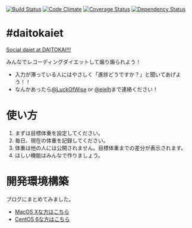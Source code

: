 [![Build Status](https://travis-ci.org/daitokai/daitokaiet.png)](https://travis-ci.org/daitokai/daitokaiet)
[![Code Climate](https://codeclimate.com/github/daitokai/daitokaiet.png)](https://codeclimate.com/github/daitokai/daitokaiet)
[![Coverage Status](https://coveralls.io/repos/daitokai/daitokaiet/badge.png)](https://coveralls.io/r/daitokai/daitokaiet)
[![Dependency Status](https://gemnasium.com/daitokai/daitokaiet.png)](https://gemnasium.com/daitokai/daitokaiet)


# #daitokaiet

[Social daiet at DAITOKAI!!!](http://daitokaiet.herokuapp.com/)

みんなでレコーディングダイエットして煽り煽られよう！

* 入力が滞っている人にはやさしく「進捗どうですか？」と聞いてあげよう！！
* なんかあったら[@LuckOfWise](https://twitter.com/LuckOfWise) or [@eielh](https://twitter.com/eielh)まで連絡ください！

# 使い方

1. まずは目標体重を設定してください。
2. 毎日、現在の体重を記録してください。
3. 体重は他の人には公開されません。目標体重までの差分が表示されます。
4. ほしい機能はみんなで作りましょう。

# 開発環境構築

ブログにまとめてみました。

* [MacOS Xな方はこちら](http://d.hatena.ne.jp/mako_wis/20131220/p1)
* [CentOS 6な方はこちら](http://106n.net/toro/blog/?p=1243)

